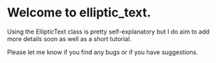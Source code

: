 

# Welcome to elliptic_text.

Using the EllipticText class is pretty self-explanatory but I do aim to add more details soon as well as a short tutorial.

Please let me know if you find any bugs or if you have suggestions.
